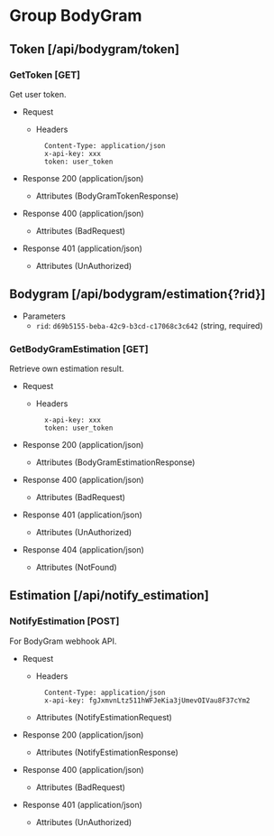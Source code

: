 # Group BodyGram

## Token [/api/bodygram/token]

### GetToken [GET]

Get user token.  

- Request

    - Headers

            Content-Type: application/json
            x-api-key: xxx
            token: user_token

- Response 200 (application/json)
  - Attributes (BodyGramTokenResponse)
- Response 400 (application/json)
  - Attributes (BadRequest)
- Response 401 (application/json)
  - Attributes (UnAuthorized)

## Bodygram [/api/bodygram/estimation{?rid}]

- Parameters
  - `rid`: `d69b5155-beba-42c9-b3cd-c17068c3c642` (string, required)

### GetBodyGramEstimation [GET]

Retrieve own estimation result.

- Request

    - Headers

            x-api-key: xxx
            token: user_token

- Response 200 (application/json)
  - Attributes (BodyGramEstimationResponse)
- Response 400 (application/json)
  - Attributes (BadRequest)
- Response 401 (application/json)
  - Attributes (UnAuthorized)
- Response 404 (application/json)
  - Attributes (NotFound)

## Estimation [/api/notify_estimation]

### NotifyEstimation [POST]

For BodyGram webhook API.

- Request

    - Headers

            Content-Type: application/json
            x-api-key: fgJxmvnLtz511hWFJeKia3jUmevOIVau8F37cYm2

    - Attributes (NotifyEstimationRequest)
- Response 200 (application/json)
  - Attributes (NotifyEstimationResponse)
- Response 400 (application/json)
  - Attributes (BadRequest)
- Response 401 (application/json)
  - Attributes (UnAuthorized)
